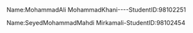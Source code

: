 Name:MohammadAli MohammadKhani----StudentID:98102251

Name:SeyedMohammadMahdi Mirkamali-StudentID:98102454
